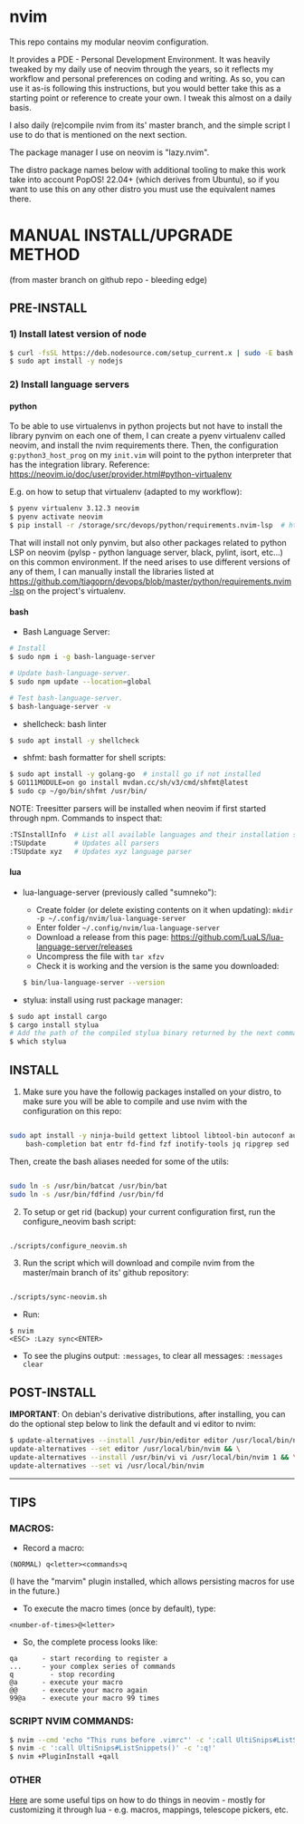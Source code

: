 # nvim

This repo contains my modular neovim configuration.

It provides a PDE - Personal Development Environment. It was heavily tweaked by my daily use of neovim through the years, so it reflects my workflow and personal preferences on coding and writing. As so, you can use it as-is following this instructions, but you would better take this as a starting point or reference to create your own. I tweak this almost on a daily basis.

I also daily (re)compile nvim from its' master branch, and the simple script I use to do that is mentioned on the next section.

The package manager I use on neovim is "lazy.nvim".

The distro package names below with additional tooling to make this work take into account PopOS! 22.04+ (which derives from Ubuntu), so if you want to use this on any other distro you must use the equivalent names there.

# MANUAL INSTALL/UPGRADE METHOD
(from master branch on github repo - bleeding edge)

## PRE-INSTALL

### 1) Install latest version of node

```bash
$ curl -fsSL https://deb.nodesource.com/setup_current.x | sudo -E bash -
$ sudo apt install -y nodejs
```

### 2) Install language servers

#### python

To be able to use virtualenvs in python projects but not have to install the library pynvim on each one of them, I can create a pyenv virtualenv called neovim, and install the nvim requirements there. Then, the configuration `g:python3_host_prog` on my `init.vim` will point to the python interpreter that has the integration library. Reference: <https://neovim.io/doc/user/provider.html#python-virtualenv>

E.g. on how to setup that virtualenv (adapted to my workflow):

```bash
$ pyenv virtualenv 3.12.3 neovim
$ pyenv activate neovim
$ pip install -r /storage/src/devops/python/requirements.nvim-lsp  # https://github.com/tiagoprn/devops/blob/master/python/requirements.nvim-lsp
```

That will install not only pynvim, but also other packages related to python LSP on neovim (pylsp - python language server, black, pylint, isort, etc...) on this common environment. If the need arises to use different versions of any of them, I can manually install the libraries listed at <https://github.com/tiagoprn/devops/blob/master/python/requirements.nvim-lsp> on the project's virtualenv.

#### bash

- Bash Language Server:
```bash
# Install
$ sudo npm i -g bash-language-server

# Update bash-language-server.
$ sudo npm update --location=global

# Test bash-language-server.
$ bash-language-server -v
```

- shellcheck: bash linter
```bash
$ sudo apt install -y shellcheck
```

- shfmt: bash formatter for shell scripts:
```bash
$ sudo apt install -y golang-go  # install go if not installed
$ GO111MODULE=on go install mvdan.cc/sh/v3/cmd/shfmt@latest
$ sudo cp ~/go/bin/shfmt /usr/bin/
```

NOTE: Treesitter parsers will be installed when neovim if first started through npm. Commands to inspect that:
```bash
:TSInstallInfo  # List all available languages and their installation status
:TSUpdate       # Updates all parsers
:TSUpdate xyz   # Updates xyz language parser
```

#### lua

- lua-language-server (previously called "sumneko"):
    - Create folder (or delete existing contents on it when updating): `mkdir -p ~/.config/nvim/lua-language-server`
    - Enter folder `~/.config/nvim/lua-language-server`
	- Download a release from this page: <https://github.com/LuaLS/lua-language-server/releases>
    - Uncompress the file with `tar xfzv`
    - Check it is working and the version is the same you downloaded:
    ``` bash
    $ bin/lua-language-server --version
    ```

- stylua: install using rust package manager:
```bash
$ sudo apt install cargo
$ cargo install stylua
# Add the path of the compiled stylua binary returned by the next command to your $PATH:
$ which stylua
```

## INSTALL

1) Make sure you have the followig packages installed on your distro, to make sure you will be able to compile and use nvim with the configuration on this repo:

``` bash

sudo apt install -y ninja-build gettext libtool libtool-bin autoconf automake cmake g++ pkg-config unzip curl doxygen \
    bash-completion bat entr fd-find fzf inotify-tools jq ripgrep sed

```

Then, create the bash aliases needed for some of the utils:


``` bash

sudo ln -s /usr/bin/batcat /usr/bin/bat
sudo ln -s /usr/bin/fdfind /usr/bin/fd


```

2) To setup or get rid (backup) your current configuration first, run the configure_neovim bash script:

``` bash

./scripts/configure_neovim.sh

```

3) Run the script which will download and compile nvim from the master/main branch of its' github repository:

``` bash

./scripts/sync-neovim.sh

```

- Run:
```
$ nvim
<ESC> :Lazy sync<ENTER>
```

- To see the plugins output: `:messages`, to clear all messages: `:messages clear`

## POST-INSTALL

**IMPORTANT**: On debian's derivative distributions, after installing, you can do the optional step below to link the default and vi editor to nvim:

```bash
$ update-alternatives --install /usr/bin/editor editor /usr/local/bin/nvim 1 && \
update-alternatives --set editor /usr/local/bin/nvim && \
update-alternatives --install /usr/bin/vi vi /usr/local/bin/nvim 1 && \
update-alternatives --set vi /usr/local/bin/nvim
```

---

## TIPS

### MACROS:

- Record a macro:
```
(NORMAL) q<letter><commands>q
```

(I have the "marvim" plugin installed, which allows persisting macros for use in the future.)

- To execute the macro <number> times (once by default), type:
```
<number-of-times>@<letter>
```

- So, the complete process looks like:
```
qa      - start recording to register a
...	    - your complex series of commands
q	      - stop recording
@a	    - execute your macro
@@	    - execute your macro again
99@a    - execute your macro 99 times
```

### SCRIPT NVIM COMMANDS:
```bash
$ nvim --cmd 'echo "This runs before .vimrc"' -c ':call UltiSnips#ListSnippets()' -c '<Esc>' -c ':q!'
$ nvim -c ':call UltiSnips#ListSnippets()' -c ':q!'
$ nvim +PluginInstall +qall
```

### OTHER

[Here](TIPS.md) are some useful tips on how to do things in neovim - mostly for customizing it through lua - e.g. macros, mappings, telescope pickers, etc.
